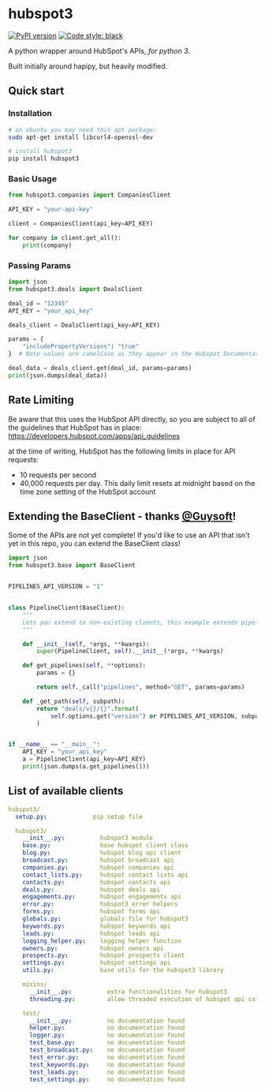 # hubspot3

[![PyPI version](https://badge.fury.io/py/hubspot3.svg)](https://badge.fury.io/py/hubspot3)
[![Code style: black](https://img.shields.io/badge/code%20style-black-000000.svg)](https://github.com/ambv/black)

A python wrapper around HubSpot\'s APIs, _for python 3_.

Built initially around hapipy, but heavily modified.

## Quick start

### Installation

```bash
# on ubuntu you may need this apt package:
sudo apt-get install libcurl4-openssl-dev

# install hubspot3
pip install hubspot3
```

### Basic Usage

```python
from hubspot3.companies import CompaniesClient

API_KEY = "your-api-key"

client = CompaniesClient(api_key=API_KEY)

for company in client.get_all():
    print(company)
```

### Passing Params

```python
import json
from hubspot3.deals import DealsClient

deal_id = "12345"
API_KEY = "your_api_key"

deals_client = DealsClient(api_key=API_KEY)

params = {
    "includePropertyVersions": "true"
}  # Note values are camelCase as they appear in the Hubspot Documentation!

deal_data = deals_client.get(deal_id, params=params)
print(json.dumps(deal_data))
```

## Rate Limiting

Be aware that this uses the HubSpot API directly, so you are subject to all of the guidelines that HubSpot has in place:
https://developers.hubspot.com/apps/api_guidelines

at the time of writing, HubSpot has the following limits in place for API requests:

- 10 requests per second
- 40,000 requests per day. This daily limit resets at midnight based on the time zone setting of the HubSpot account

## Extending the BaseClient - thanks [@Guysoft](https://github.com/guysoft)!

Some of the APIs are not yet complete! If you\'d like to use an API that isn\'t yet in this repo, you can extend the BaseClient class!

```python
import json
from hubspot3.base import BaseClient


PIPELINES_API_VERSION = "1"


class PipelineClient(BaseClient):
    """
    Lets you extend to non-existing clients, this example extends pipelines
    """

    def __init__(self, *args, **kwargs):
        super(PipelineClient, self).__init__(*args, **kwargs)

    def get_pipelines(self, **options):
        params = {}

        return self._call("pipelines", method="GET", params=params)

    def _get_path(self, subpath):
        return "deals/v{}/{}".format(
            self.options.get("version") or PIPELINES_API_VERSION, subpath
        )


if __name__ == "__main__":
    API_KEY = "your_api_key"
    a = PipelineClient(api_key=API_KEY)
    print(json.dumps(a.get_pipelines()))
```

## List of available clients

```yaml
hubspot3/
  setup.py:             pip setup file

  hubspot3/
    __init__.py:          hubspot3 module
    base.py:              base hubspot client class
    blog.py:              hubspot blog api client
    broadcast.py:         hubspot broadcast api
    companies.py:         hubspot companies api
    contact_lists.py:     hubspot contact lists api
    contacts.py:          hubspot contacts api
    deals.py:             hubspot deals api
    engagements.py:       hubspot engagements api
    error.py:             hubspot3 error helpers
    forms.py:             hubspot forms api
    globals.py:           globals file for hubspot3
    keywords.py:          hubspot keywords api
    leads.py:             hubspot leads api
    logging_helper.py:    logging helper function
    owners.py:            hubspot owners api
    prospects.py:         hubspot prospects client
    settings.py:          hubspot settings api
    utils.py:             base utils for the hubspot3 library

    mixins/
      __init__.py:          extra functionalities for hubspot3
      threading.py:         allow threaded execution of hubspot api calls

    test/
      __init__.py:          no documentation found
      helper.py:            no documentation found
      logger.py:            no documentation found
      test_base.py:         no documentation found
      test_broadcast.py:    no documentation found
      test_error.py:        no documentation found
      test_keywords.py:     no documentation found
      test_leads.py:        no documentation found
      test_settings.py:     no documentation found
```
